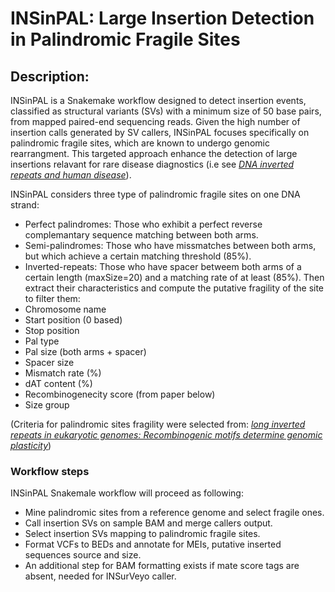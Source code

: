 
# INSinPAL: Large Insertion Detection in Palindromic Fragile Sites

## Description:

INSinPAL is a Snakemake workflow designed to detect insertion events, classified as structural variants (SVs) with a minimum size of 50 base pairs, from mapped paired-end sequencing reads. Given the high number of insertion calls generated by SV callers, INSinPAL focuses specifically on palindromic fragile sites, which are known to undergo genomic rearrangment. This targeted approach enhance the detection of large insertions relavant for rare disease diagnostics (i.e see [*DNA inverted repeats and human disease*](https://www.imrpress.com/journal/FBL/3/4/10.2741/A284)).

INSinPAL considers three type of palindromic fragile sites on one DNA strand:
- Perfect palindromes: Those who exhibit a perfect reverse complemantary sequence matching between both arms.
- Semi-palindromes: Those who have missmatches between both arms, but which achieve a certain matching threshold (85%).
- Inverted-repeats: Those who have spacer betweem both arms of a certain length (maxSize=20) and a matching rate of at least (85%).
Then extract their characteristics and compute the putative fragility of the site to filter them:
- Chromosome name
- Start position (0 based)
- Stop position
- Pal type
- Pal size (both arms + spacer)
- Spacer size
- Mismatch rate (%)
- dAT content (%)
- Recombinogenecity score (from paper below)
- Size group


(Criteria for palindromic sites fragility were selected from: [*long inverted repeats in eukaryotic genomes: Recombinogenic motifs determine genomic plasticity*](https://www.sciencedirect.com/science/article/pii/S0014579306000986))

### Workflow steps

INSinPAL Snakemale workflow will proceed as following:
 - Mine palindromic sites from a reference genome and select fragile ones.
 - Call insertion SVs on sample BAM and merge callers output.
 - Select insertion SVs mapping to palindromic fragile sites.
 - Format VCFs to BEDs and annotate for MEIs, putative inserted sequences source and size.
 - An additional step for BAM formatting exists if mate score tags are absent, needed for INSurVeyo caller.

 



